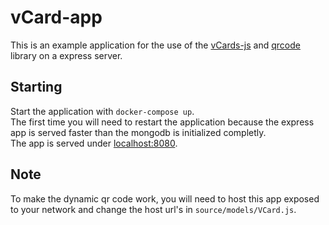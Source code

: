 # vCard-app
This is an example application for the use of the [vCards-js](https://github.com/enesser/vCards-js) and [qrcode](https://github.com/soldair/node-qrcode) library on a express server.

## Starting
Start the application with `docker-compose up`.  
The first time you will need to restart the application because the express app is served faster than the mongodb is initialized completly.  
The app is served under [localhost:8080](http://localhost:8080).

## Note
To make the dynamic qr code work, you will need to host this app exposed to your network and change the host url's in `source/models/VCard.js`.